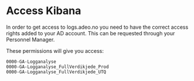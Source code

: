 # Access Kibana

In order to get access to logs.adeo.no you need to have the correct access rights added to your AD account. This can be requested through your Personnel Manager.

These permissions will give you access:

```text
0000-GA-Logganalyse
0000-GA-Logganalyse_FullVerdikjede_Prod
0000-GA-Logganalyse_FullVerdikjede_UTQ
```
